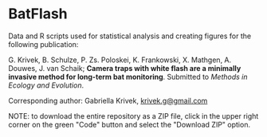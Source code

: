 # BatFlash

Data and R scripts used for statistical analysis and creating figures for the following publication: 

G. Krivek, B. Schulze, P. Zs. Poloskei, K. Frankowski, X. Mathgen, A. Douwes, J. van Schaik; **Camera traps with white flash are a minimally invasive method for long-term bat monitoring**. Submitted to _Methods in Ecology and Evolution_.

Corresponding author: Gabriella Krivek, krivek.g@gmail.com


NOTE: to download the entire repository as a ZIP file, click in the upper right corner on the green "Code" button and select the "Download ZIP" option.
